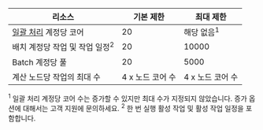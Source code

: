리소스|기본 제한|최대 제한
---|---|---
[일괄 처리](../services/batch/) 계정당 코어|20|해당 없음<sup>1</sup>
배치 계정당 작업 및 작업 일정<sup>2</sup>|20|10000
Batch 계정당 풀|20|5000
계산 노드당 작업의 최대 수|4 x 노드 코어 수|4 x 노드 코어 수

<sup>1</sup> 일괄 처리 계정당 코어 수는 증가할 수 있지만 최대 수가 지정되지 않았습니다. 증가 옵션에 대해서는 고객 지원에 문의하세요. <sup>2</sup> 한 번 실행 활성 작업 및 활성 작업 일정을 포함합니다.

<!---HONumber=August15_HO7-->